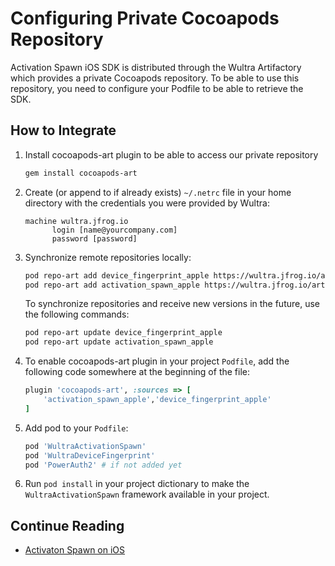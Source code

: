 # Configuring Private Cocoapods Repository
<!-- AUTHOR joshis_tweets 2023-06-26T00:00:00Z -->
<!-- SIDEBAR _Sidebar.md sticky -->
<!-- TEMPLATE tutorial -->

Activation Spawn iOS SDK is distributed through the Wultra Artifactory which provides a private Cocoapods repository. To be able to use this repository, you need to configure your Podfile to be able to retrieve the SDK.

## How to Integrate

1. Install cocoapods-art plugin to be able to access our private repository  

   ```sh
   gem install cocoapods-art
   ```

2. Create (or append to if already exists) `~/.netrc` file in your home directory with the credentials you were provided by Wultra:

   ```
   machine wultra.jfrog.io
         login [name@yourcompany.com]
         password [password]
   ```

3. Synchronize remote repositories locally:

   ```sh
   pod repo-art add device_fingerprint_apple https://wultra.jfrog.io/artifactory/api/pods/device-fingerprint-apple
   pod repo-art add activation_spawn_apple https://wultra.jfrog.io/artifactory/api/pods/activation-spawn-apple
   ```

   <!-- begin box info -->
   To synchronize repositories and receive new versions in the future, use the following commands:

   ```sh
   pod repo-art update device_fingerprint_apple
   pod repo-art update activation_spawn_apple
   ```
   <!-- end -->

4. To enable cocoapods-art plugin in your project `Podfile`, add the following code somewhere at the beginning of the file:

   ```rb
   plugin 'cocoapods-art', :sources => [
       'activation_spawn_apple','device_fingerprint_apple'
   ]
   ```

5. Add pod to your `Podfile`:

   ```rb
   pod 'WultraActivationSpawn'
   pod 'WultraDeviceFingerprint'
   pod 'PowerAuth2' # if not added yet
   ```

6. Run `pod install` in your project dictionary to make the `WultraActivationSpawn` framework available in your project.

## Continue Reading

- [Activaton Spawn on iOS](Activation-Spawn-on-iOS.md#)
